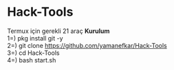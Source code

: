 # Hack-Tools
Termux için gerekli 21 araç
<b>Kurulum</b><br>
1=) pkg install git -y<br>
2=) git clone https://github.com/yamanefkar/Hack-Tools<br>
3=) cd Hack-Tools<br>
4=) bash start.sh
